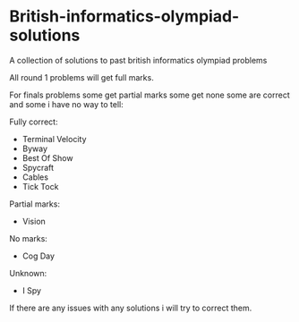 # British-informatics-olympiad-solutions
A collection of solutions to past british informatics olympiad problems

All round 1 problems will get full marks.

For finals problems some get partial marks some get none some are correct and some i have no way to tell:

Fully correct:
 * Terminal Velocity
 * Byway
 * Best Of Show
 * Spycraft
 * Cables
 * Tick Tock
 
Partial marks:
 * Vision
 
No marks:
 * Cog Day
 
Unknown:
 * I Spy

If there are any issues with any solutions i will try to correct them.
